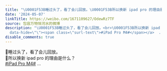 ```yaml
---
title: "\U0001F53B睡过头了，看了会儿回放。\U0001F53B所以换新 ipad pro 的理由是什么？#iPad Pro M4#"
date: '2024-05-07'
linkTitle: https://weibo.com/1671109627/OdewRz7TF
source: 包容万物恒河水的微博
description: "\U0001F53B睡过头了，看了会儿回放。<br>\U0001F53B所以换新 ipad pro 的理由是什么？<br><a href=\"https://m.weibo.cn/search?containerid=231522type%3D1%26t%3D10%26q%3D%23iPad+Pro+M4%23&amp;extparam=%23iPad+Pro+M4%23\"
  data-hide=\"\"><span class=\"surl-text\">#iPad Pro M4#</span></a>  ..."
disable_comments: true
---
```

🔻睡过头了，看了会儿回放。<br>🔻所以换新 ipad pro 的理由是什么？<br><a href="https://m.weibo.cn/search?containerid=231522type%3D1%26t%3D10%26q%3D%23iPad+Pro+M4%23&amp;extparam=%23iPad+Pro+M4%23" data-hide=""><span class="surl-text">#iPad Pro M4#</span></a>  ...